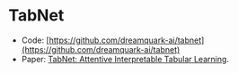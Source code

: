 # TabNet
* Code: [https://github.com/dreamquark-ai/tabnet](https://github.com/dreamquark-ai/tabnet)
* Paper: [TabNet: Attentive Interpretable Tabular Learning](https://arxiv.org/pdf/1908.07442.pdf).
